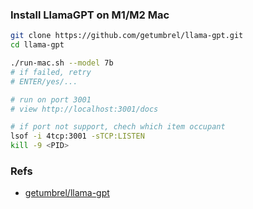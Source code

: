 
### Install LlamaGPT on M1/M2 Mac

```sh
git clone https://github.com/getumbrel/llama-gpt.git
cd llama-gpt

./run-mac.sh --model 7b
# if failed, retry
# ENTER/yes/...

# run on port 3001
# view http://localhost:3001/docs

# if port not support, chech which item occupant
lsof -i 4tcp:3001 -sTCP:LISTEN
kill -9 <PID>

```

### Refs

- [getumbrel/llama-gpt](https://github.com/getumbrel/llama-gpt)